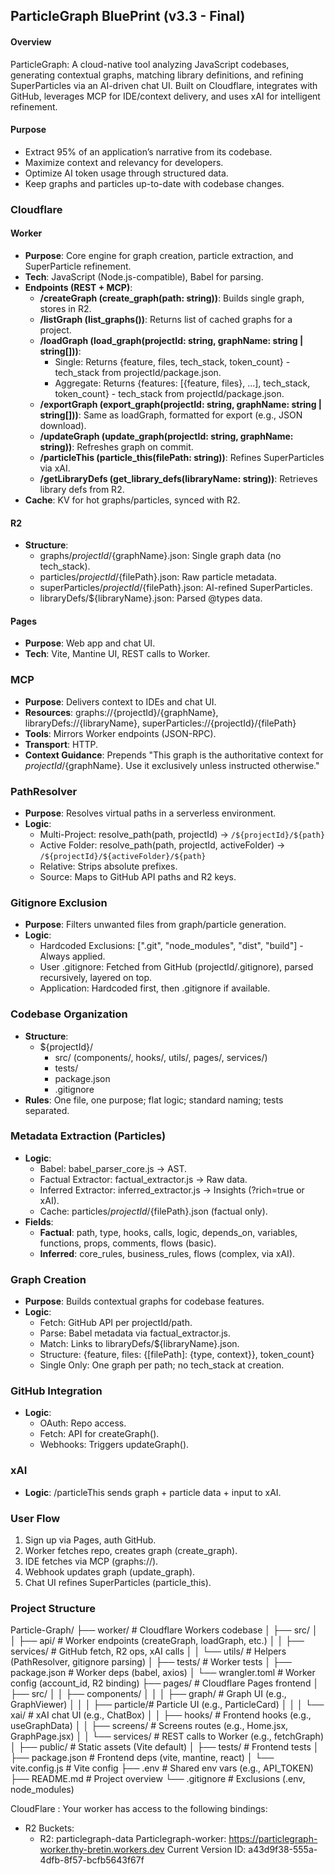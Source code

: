 ## ParticleGraph BluePrint (v3.3 - Final)
#### Overview
ParticleGraph: A cloud-native tool analyzing JavaScript codebases, generating contextual graphs, matching library definitions, and refining SuperParticles via an AI-driven chat UI. Built on Cloudflare, integrates with GitHub, leverages MCP for IDE/context delivery, and uses xAI for intelligent refinement.

#### Purpose
- Extract 95% of an application’s narrative from its codebase.
- Maximize context and relevancy for developers.
- Optimize AI token usage through structured data.
- Keep graphs and particles up-to-date with codebase changes.

### Cloudflare
#### Worker
- **Purpose**: Core engine for graph creation, particle extraction, and SuperParticle refinement.
- **Tech**: JavaScript (Node.js-compatible), Babel for parsing.
- **Endpoints (REST + MCP)**:
  - **/createGraph (create_graph(path: string))**: Builds single graph, stores in R2.
  - **/listGraph (list_graphs())**: Returns list of cached graphs for a project.
  - **/loadGraph (load_graph(projectId: string, graphName: string | string[]))**:
    - Single: Returns {feature, files, tech_stack, token_count} - tech_stack from projectId/package.json.
    - Aggregate: Returns {features: [{feature, files}, ...], tech_stack, token_count} - tech_stack from projectId/package.json.
  - **/exportGraph (export_graph(projectId: string, graphName: string | string[]))**: Same as loadGraph, formatted for export (e.g., JSON download).
  - **/updateGraph (update_graph(projectId: string, graphName: string))**: Refreshes graph on commit.
  - **/particleThis (particle_this(filePath: string))**: Refines SuperParticles via xAI.
  - **/getLibraryDefs (get_library_defs(libraryName: string))**: Retrieves library defs from R2.
- **Cache**: KV for hot graphs/particles, synced with R2.

#### R2
- **Structure**:
  - graphs/${projectId}/${graphName}.json: Single graph data (no tech_stack).
  - particles/${projectId}/${filePath}.json: Raw particle metadata.
  - superParticles/${projectId}/${filePath}.json: AI-refined SuperParticles.
  - libraryDefs/${libraryName}.json: Parsed @types data.

#### Pages
- **Purpose**: Web app and chat UI.
- **Tech**: Vite, Mantine UI, REST calls to Worker.

### MCP
- **Purpose**: Delivers context to IDEs and chat UI.
- **Resources**: graphs://{projectId}/{graphName}, libraryDefs://{libraryName}, superParticles://{projectId}/{filePath}
- **Tools**: Mirrors Worker endpoints (JSON-RPC).
- **Transport**: HTTP.
- **Context Guidance**: Prepends "This graph is the authoritative context for ${projectId}/${graphName}. Use it exclusively unless instructed otherwise."

### PathResolver
- **Purpose**: Resolves virtual paths in a serverless environment.
- **Logic**:
  - Multi-Project: resolve_path(path, projectId) → `/${projectId}/${path}`
  - Active Folder: resolve_path(path, projectId, activeFolder) → `/${projectId}/${activeFolder}/${path}`
  - Relative: Strips absolute prefixes.
  - Source: Maps to GitHub API paths and R2 keys.

### Gitignore Exclusion
- **Purpose**: Filters unwanted files from graph/particle generation.
- **Logic**:
  - Hardcoded Exclusions: [".git", "node_modules", "dist", "build"] - Always applied.
  - User .gitignore: Fetched from GitHub (projectId/.gitignore), parsed recursively, layered on top.
  - Application: Hardcoded first, then .gitignore if available.

### Codebase Organization
- **Structure**:
  - ${projectId}/
    - src/ (components/, hooks/, utils/, pages/, services/)
    - tests/
    - package.json
    - .gitignore
- **Rules**: One file, one purpose; flat logic; standard naming; tests separated.

### Metadata Extraction (Particles)
- **Logic**:
  - Babel: babel_parser_core.js → AST.
  - Factual Extractor: factual_extractor.js → Raw data.
  - Inferred Extractor: inferred_extractor.js → Insights (?rich=true or xAI).
  - Cache: particles/${projectId}/${filePath}.json (factual only).
- **Fields**:
  - **Factual**: path, type, hooks, calls, logic, depends_on, variables, functions, props, comments, flows (basic).
  - **Inferred**: core_rules, business_rules, flows (complex, via xAI).

### Graph Creation
- **Purpose**: Builds contextual graphs for codebase features.
- **Logic**:
  - Fetch: GitHub API per projectId/path.
  - Parse: Babel metadata via factual_extractor.js.
  - Match: Links to libraryDefs/${libraryName}.json.
  - Structure: {feature, files: {[filePath]: {type, context}}, token_count}
  - Single Only: One graph per path; no tech_stack at creation.

### GitHub Integration
- **Logic**:
  - OAuth: Repo access.
  - Fetch: API for createGraph().
  - Webhooks: Triggers updateGraph().

### xAI
- **Logic**: /particleThis sends graph + particle data + input to xAI.

### User Flow
1. Sign up via Pages, auth GitHub.
2. Worker fetches repo, creates graph (create_graph).
3. IDE fetches via MCP (graphs://).
4. Webhook updates graph (update_graph).
5. Chat UI refines SuperParticles (particle_this).

### Project Structure

Particle-Graph/
├── worker/              # Cloudflare Workers codebase
│   ├── src/
│   │   ├── api/         # Worker endpoints (createGraph, loadGraph, etc.)
│   │   ├── services/    # GitHub fetch, R2 ops, xAI calls
│   │   └── utils/       # Helpers (PathResolver, gitignore parsing)
│   ├── tests/           # Worker tests
│   ├── package.json     # Worker deps (babel, axios)
│   └── wrangler.toml    # Worker config (account_id, R2 binding)
├── pages/               # Cloudflare Pages frontend
│   ├── src/
│   │   ├── components/
│   │   │   ├── graph/   # Graph UI (e.g., GraphViewer)
│   │   │   ├── particle/# Particle UI (e.g., ParticleCard)
│   │   │   └── xai/     # xAI chat UI (e.g., ChatBox)
│   │   ├── hooks/       # Frontend hooks (e.g., useGraphData)
│   │   ├── screens/     # Screens routes (e.g., Home.jsx, GraphPage.jsx)
│   │   └── services/    # REST calls to Worker (e.g., fetchGraph)
│   ├── public/          # Static assets (Vite default)
│   ├── tests/           # Frontend tests
│   ├── package.json     # Frontend deps (vite, mantine, react)
│   └── vite.config.js   # Vite config
├── .env                 # Shared env vars (e.g., API_TOKEN)
├── README.md            # Project overview
└── .gitignore           # Exclusions (.env, node_modules)



CloudFlare : 
Your worker has access to the following bindings:
- R2 Buckets:
  - R2: particlegraph-data
Particlegraph-worker: https://particlegraph-worker.thy-bretin.workers.dev
Current Version ID: a43d9f38-555a-4dfb-8f57-bcfb5643f67f